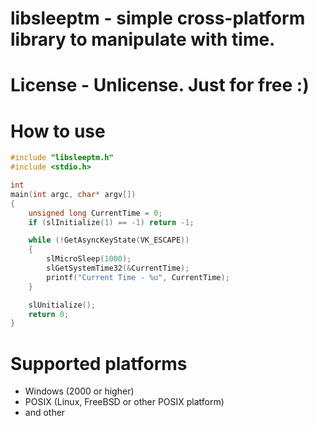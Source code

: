 # libsleeptm - simple cross-platform library to manipulate with time.

# License - Unlicense. Just for free :)

# How to use

```cpp
#include "libsleeptm.h"
#include <stdio.h>

int
main(int argc, char* argv[])
{
	unsigned long CurrentTime = 0;
	if (slInitialize(1) == -1) return -1;

	while (!GetAsyncKeyState(VK_ESCAPE))
	{
		slMicroSleep(1000);
		slGetSystemTime32(&CurrentTime);
		printf("Current Time - %u", CurrentTime);
	}

	slUnitialize();
	return 0;
}
```

# Supported platforms
* Windows (2000 or higher)
* POSIX (Linux, FreeBSD or other POSIX platform)
* and other

